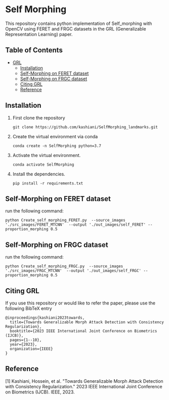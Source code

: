 # Self Morphing 

This repository contains python implementation of Self_morphing with OpenCV using FERET and FRGC datasets in the GRL (Generalizable Representation Learning) paper.

## Table of Contents
- [GRL](#table-of-contents)
    - [Installation](#installation)
    - [Self-Morphing on FERET dataset](#self-morphing-on-feret-dataset)
    - [Self-Morphing on FRGC dataset](#self-morphing-on-frgc-dataset)
    - [Citing GRL](#citing-grl)
    - [Reference](#reference)

    



## Installation
1. First clone the repository
   ```
   git clone https://github.com/kashiani/SelfMorphing_landmarks.git
   ```
2. Create the virtual environment via conda
    ```
    conda create -n SelfMorphing python=3.7
    ```
3. Activate the virtual environment.
    ```
    conda activate SelfMorphing
    ```
4. Install the dependencies.
   ```
   pip install -r requirements.txt
   ```



## Self-Morphing on FERET dataset
run the following command:

``` 
python Create_self_morphing_FERET.py  --source_images './src_images/FERET_MTCNN'  --output './out_images/self_FERET' --proportion_morphing 0.5 
```



## Self-Morphing on FRGC dataset
run the following command:

``` 
python Create_self_morphing_FRGC.py  --source_images './src_images/FRGC_MTCNN'  --output './out_images/self_FRGC' --proportion_morphing 0.5 
```

## Citing GRL
If you use this repository or would like to refer the paper, please use the following BibTeX entry
```
@inproceedings{kashiani2023towards,
  title={Towards Generalizable Morph Attack Detection with Consistency Regularization},
  booktitle={2023 IEEE International Joint Conference on Biometrics (IJCB)},
  pages={1--10},
  year={2023},
  organization={IEEE}
}
```

## Reference
[1]  Kashiani, Hossein, et al. "Towards Generalizable Morph Attack Detection with Consistency Regularization." 2023 IEEE International Joint Conference on Biometrics (IJCB). IEEE, 2023.
